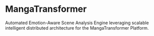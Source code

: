 # MangaTransformer
Automated Emotion-Aware Scene Analysis Engine leveraging scalable intelligent distributed architecture for the MangaTransformer Platform.
